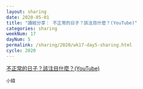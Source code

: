 ```yaml
---
layout: sharing
date: 2020-05-01
title: "讀經分享： 不正常的日子？該注目什麼？(YouTube)"
categories: sharing
weekNum: 17
dayNum: 5
permalink: /sharing/2020/wk17-day5-sharing.html
cycle: 2020
---
```


[不正常的日子？該注目什麼？(YouTube)](https://youtu.be/upvwIb33haA)

`小錢`
